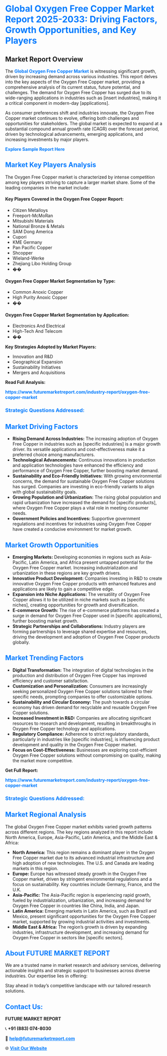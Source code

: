 <h1 style="color: #007BFF;">Global Oxygen Free Copper Market Report 2025-2033: Driving Factors, Growth Opportunities, and Key Players</h1>

<section id="overview">
<h2>Market Report Overview</h2>
<p>The <a href="https://www.futuremarketreport.com/industry-report/oxygen-free-copper-market" style="color: #007BFF; text-decoration: none;"><strong>Global Oxygen Free Copper Market</strong></a> is witnessing significant growth, driven by increasing demand across various industries. This report delves into the key aspects of the Oxygen Free Copper market, providing a comprehensive analysis of its current status, future potential, and challenges. The demand for Oxygen Free Copper has surged due to its wide-ranging applications in industries such as [insert industries], making it a critical component in modern-day [applications].</p>
<p>As consumer preferences shift and industries innovate, the Oxygen Free Copper market continues to evolve, offering both challenges and opportunities for stakeholders. The global market is expected to expand at a substantial compound annual growth rate (CAGR) over the forecast period, driven by technological advancements, emerging applications, and increasing investments by major players.</p>
</section>

<section id="overview">
<p><a href="https://www.futuremarketreport.com/request-sample/reportId=63212" style="color: #007BFF; text-decoration: none;"><strong>Explore Sample Report Here</strong></a></p>
</section>

<section id="key-players">
<h2 style="color: #007BFF;">Market Key Players Analysis</h2>
<p>The Oxygen Free Copper market is characterized by intense competition among key players striving to capture a larger market share. Some of the leading companies in the market include:</p>
<h4>Key Players Covered in the Oxygen Free Copper Report:</h4>
<ul><li>Citizen Metalloys</li><li>Freeport-McMoRan</li><li>Mitsubishi Materials</li><li>National Bronze &amp; Metals</li><li>SAM Dong America</li><li>Cupori</li><li>KME Germany</li><li>Pan Pacific Copper</li><li>Shcopper</li><li>Wieland-Werke</li><li>Zhejiang Libo Holding Group</li><li>��</li></ul>
<h4>Oxygen Free Copper Market Segmentation by Type:</h4>
<ul><li>Common Anoxic Copper</li><li>High Purity Anoxic Copper</li><li>��</li></ul>

<h4>Oxygen Free Copper Market Segmentation by Application:</h4>
<ul><li>Electronics And Electrical</li><li>High-Tech And Telecom</li><li>��</li></ul>
<p><strong>Key Strategies Adopted by Market Players:</strong></p>
<ul>
<li>Innovation and R&D</li>
<li>Geographical Expansion</li>
<li>Sustainability Initiatives</li>
<li>Mergers and Acquisitions</li>
</ul>
</section>

<section>
<p><strong>Read Full Analysis: </strong></p><a href="https://www.futuremarketreport.com/industry-report/oxygen-free-copper-market" style="color: #007BFF; text-decoration: none;"><strong>https://www.futuremarketreport.com/industry-report/oxygen-free-copper-market</strong></a>
<h3 style="color: #007BFF;">Strategic Questions Addressed:</h3>
</section>

<section id="driving-factors">
<h2 style="color: #007BFF;">Market Driving Factors</h2>
<ul>
<li><strong>Rising Demand Across Industries:</strong> The increasing adoption of Oxygen Free Copper in industries such as [specific industries] is a major growth driver. Its versatile applications and cost-effectiveness make it a preferred choice among manufacturers.</li>
<li><strong>Technological Advancements:</strong> Continuous innovations in production and application technologies have enhanced the efficiency and performance of Oxygen Free Copper, further boosting market demand.</li>
<li><strong>Sustainability and Eco-Friendly Initiatives:</strong> With growing environmental concerns, the demand for sustainable Oxygen Free Copper solutions has surged. Companies are investing in eco-friendly variants to align with global sustainability goals.</li>
<li><strong>Growing Population and Urbanization:</strong> The rising global population and rapid urbanization have increased the demand for [specific products], where Oxygen Free Copper plays a vital role in meeting consumer needs.</li>
<li><strong>Government Policies and Incentives:</strong> Supportive government regulations and incentives for industries using Oxygen Free Copper have created a conducive environment for market growth.</li>
</ul>
</section>

<section id="growth-opportunities">
<h2 style="color: #007BFF;">Market Growth Opportunities</h2>
<ul>
<li><strong>Emerging Markets:</strong> Developing economies in regions such as Asia-Pacific, Latin America, and Africa present untapped potential for the Oxygen Free Copper market. Increasing industrialization and urbanization in these regions are key growth drivers.</li>
<li><strong>Innovative Product Development:</strong> Companies investing in R&D to create innovative Oxygen Free Copper products with enhanced features and applications are likely to gain a competitive edge.</li>
<li><strong>Expansion into Niche Applications:</strong> The versatility of Oxygen Free Copper allows it to be utilized in niche markets such as [specific niches], creating opportunities for growth and diversification.</li>
<li><strong>E-commerce Growth:</strong> The rise of e-commerce platforms has created a surge in demand for Oxygen Free Copper used in [specific applications], further boosting market growth.</li>
<li><strong>Strategic Partnerships and Collaborations:</strong> Industry players are forming partnerships to leverage shared expertise and resources, driving the development and adoption of Oxygen Free Copper products globally.</li>
</ul>
</section>

<section id="trending-factors">
<h2 style="color: #007BFF;">Market Trending Factors</h2>
<ul>
<li><strong>Digital Transformation:</strong> The integration of digital technologies in the production and distribution of Oxygen Free Copper has improved efficiency and customer satisfaction.</li>
<li><strong>Customization and Personalization:</strong> Consumers are increasingly seeking personalized Oxygen Free Copper solutions tailored to their specific needs, prompting companies to offer customizable options.</li>
<li><strong>Sustainability and Circular Economy:</strong> The push towards a circular economy has driven demand for recyclable and reusable Oxygen Free Copper solutions.</li>
<li><strong>Increased Investment in R&D:</strong> Companies are allocating significant resources to research and development, resulting in breakthroughs in Oxygen Free Copper technology and applications.</li>
<li><strong>Regulatory Compliance:</strong> Adherence to strict regulatory standards, particularly in industries like [specific industries], is influencing product development and quality in the Oxygen Free Copper market.</li>
<li><strong>Focus on Cost-Effectiveness:</strong> Businesses are exploring cost-efficient Oxygen Free Copper solutions without compromising on quality, making the market more competitive.</li>
</ul>
</section>

<section>
<p><strong>Get Full Report: </strong></p><a href="https://www.futuremarketreport.com/industry-report/oxygen-free-copper-market" style="color: #007BFF; text-decoration: none;"><strong>https://www.futuremarketreport.com/industry-report/oxygen-free-copper-market</strong></a>
<h3 style="color: #007BFF;">Strategic Questions Addressed:</h3>
</section>


<section id="regional-analysis">
<h2 style="color: #007BFF;">Market Regional Analysis</h2>
<p>The global Oxygen Free Copper market exhibits varied growth patterns across different regions. The key regions analyzed in this report include North America, Europe, Asia-Pacific, Latin America, and the Middle East & Africa:</p>
<ul>
<li><strong>North America:</strong> This region remains a dominant player in the Oxygen Free Copper market due to its advanced industrial infrastructure and high adoption of new technologies. The U.S. and Canada are leading markets in this region.</li>
<li><strong>Europe:</strong> Europe has witnessed steady growth in the Oxygen Free Copper market, driven by stringent environmental regulations and a focus on sustainability. Key countries include Germany, France, and the U.K.</li>
<li><strong>Asia-Pacific:</strong> The Asia-Pacific region is experiencing rapid growth, fueled by industrialization, urbanization, and increasing demand for Oxygen Free Copper in countries like China, India, and Japan.</li>
<li><strong>Latin America:</strong> Emerging markets in Latin America, such as Brazil and Mexico, present significant opportunities for the Oxygen Free Copper market, supported by growing industrial activities and investments.</li>
<li><strong>Middle East & Africa:</strong> The region’s growth is driven by expanding industries, infrastructure development, and increasing demand for Oxygen Free Copper in sectors like [specific sectors].</li>
</ul>
</section>

<footer>
<h2 style="color: #007BFF;">About FUTURE MARKET REPORT</h2>
<p>We are a trusted name in market research and advisory services, delivering actionable insights and strategic support to businesses across diverse industries. Our expertise lies in offering:</p>

<p>Stay ahead in today’s competitive landscape with our tailored research solutions.</p>

<h2 style="color: #007BFF;">Contact Us:</h2>
<p><strong>FUTURE MARKET REPORT</strong></p>
<p>📞 <strong>+91 (883) 074-8030</strong></p>
<p>📧 <strong><a href="mailto:help@futuremarketreport.com" style="color: #007BFF;">help@futuremarketreport.com</a></strong></p>
<p>🌐 <strong><a href="https://www.futuremarketreport.com/" style="color: #007BFF;">Visit Our Website</a></strong></p>
</footer>